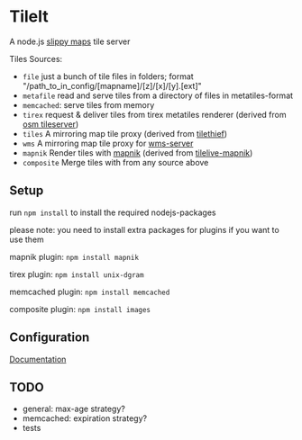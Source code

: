 # TileIt

A node.js [slippy maps](http://wiki.openstreetmap.org/wiki/Slippy_map_tilenames) tile server

Tiles Sources:
* `file` just a bunch of tile files in folders; format "/path_to_in_config/[mapname]/[z]/[x]/[y].[ext]"
* `metafile` read and serve tiles from a directory of files in metatiles-format
* `memcached`: serve tiles from memory
* `tirex` request & deliver tiles from tirex metatiles renderer (derived from [osm tileserver](http://svn.openstreetmap.org/applications/utils/tirex/tileserver/))
* `tiles` A mirroring map tile proxy (derived from [tilethief](https://github.com/yetzt/tilethief.git))
* `wms` A mirroring map tile proxy for [wms-server](http://en.wikipedia.org/wiki/Web_Map_Service)
* `mapnik` Render tiles with [mapnik](https://github.com/mapnik) (derived from [tilelive-mapnik](https://github.com/mapbox/tilelive-mapnik))
* `composite` Merge tiles with from any source above
 
## Setup

run `npm install` to install the required nodejs-packages

please note: you need to install extra packages for plugins if you want to use them

mapnik plugin: `npm install mapnik`

tirex plugin:	`npm install unix-dgram`

memcached plugin:  `npm install memcached`

composite plugin:  `npm install images`


## Configuration

[Documentation](https://github.com/ffalt/tileit/wiki)


## TODO

* general: max-age strategy?
* memcached: expiration strategy?
* tests

